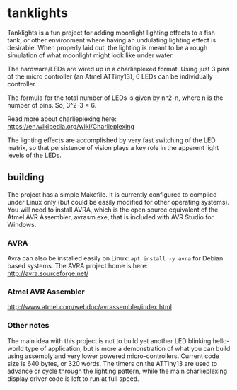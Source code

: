 tanklights
==========

Tanklights is a fun project for adding moonlight lighting effects to a fish tank, or other environment where having an undulating lighting effect is desirable.  When properly laid out, the lighting is meant to be a rough simulation of what moonlight might look like under water.

The hardware/LEDs are wired up in a charlieplexed format.  Using just 3 pins of the micro controller (an Atmel ATTiny13), 6 LEDs can be individually controller.

The formula for the total number of LEDs is given by n^2-n, where n is the number of pins.  So, 3^2-3 = 6.

Read more about charlieplexing here: https://en.wikipedia.org/wiki/Charlieplexing

The lighting effects are accomplished by very fast switching of the LED matrix, so that persistence of vision plays a key role in the apparent light levels of the LEDs.

## building
The project has a simple Makefile.  It is currently configured to compiled under Linux only (but could be easily modified for other operating systems).  You will need to install AVRA, which is the open source equivalent of the Atmel AVR Assembler, avrasm.exe, that is included with AVR Studio for Windows.

### AVRA
Avra can also be installed easily on Linux:  `apt install -y avra` for Debian based systems.  The AVRA project home is here: http://avra.sourceforge.net/

### Atmel AVR Assembler
http://www.atmel.com/webdoc/avrassembler/index.html


### Other notes
The main idea with this project is not to build yet another LED blinking hello-world type of application, but is more a demonstration of what you can build using assembly and very lower powered micro-controllers.  Current code size is 640 bytes, or 320 words.  The timers on the ATTiny13 are used to advance or cycle through the lighting pattern, while the main charlieplexing display driver code is left to run at full speed.

